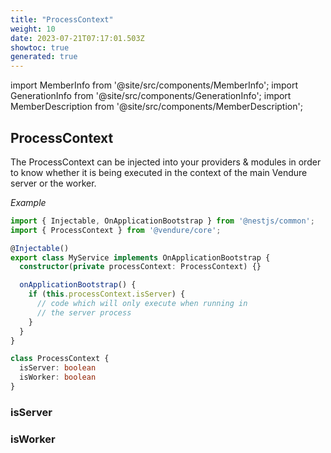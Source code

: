 ```yaml
---
title: "ProcessContext"
weight: 10
date: 2023-07-21T07:17:01.503Z
showtoc: true
generated: true
---
```

<!-- This file was generated from the Vendure source. Do not modify. Instead, re-run the "docs:build" script -->
import MemberInfo from '@site/src/components/MemberInfo';
import GenerationInfo from '@site/src/components/GenerationInfo';
import MemberDescription from '@site/src/components/MemberDescription';


## ProcessContext

<GenerationInfo sourceFile="packages/core/src/process-context/process-context.ts" sourceLine="31" packageName="@vendure/core" />

The ProcessContext can be injected into your providers & modules in order to know whether it
is being executed in the context of the main Vendure server or the worker.

*Example*

```ts
import { Injectable, OnApplicationBootstrap } from '@nestjs/common';
import { ProcessContext } from '@vendure/core';

@Injectable()
export class MyService implements OnApplicationBootstrap {
  constructor(private processContext: ProcessContext) {}

  onApplicationBootstrap() {
    if (this.processContext.isServer) {
      // code which will only execute when running in
      // the server process
    }
  }
}
```

```ts title="Signature"
class ProcessContext {
  isServer: boolean
  isWorker: boolean
}
```

<div className="members-wrapper">

### isServer

<MemberInfo kind="property" type="boolean"   />


### isWorker

<MemberInfo kind="property" type="boolean"   />




</div>
